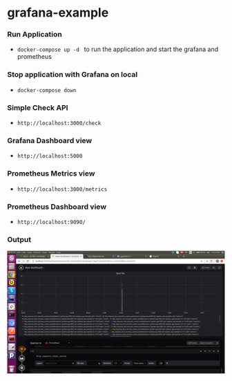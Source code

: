# grafana-example

### Run Application
- `docker-compose up -d `  to run the application and start the grafana and prometheus


### Stop application with Grafana on local
- `docker-compose down`

### Simple Check API
- `http://localhost:3000/check`


### Grafana Dashboard view
- `http://localhost:5000`

### Prometheus Metrics view
- `http://localhost:3000/metrics`

### Prometheus Dashboard view
- `http://localhost:9090/`

### Output

![alt text](https://github.com/shrikar007/grafana-example/blob/master/assets/output.png?raw=true)



